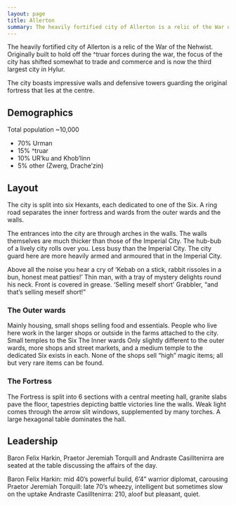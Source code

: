 ```yaml
---
layout: page
title: Allerton
summary: The heavily fortified city of Allerton is a relic of the War of the Nehwist. Originally built to hold off the ^Truar forces during the war, the focus of the city has shifted somewhat to trade and commerce and is now the third largest city in Hylur. 
---
```


The heavily fortified city of Allerton is a relic of the War of the Nehwist. Originally built to hold off the ^truar forces during the war, the focus of the city has shifted somewhat to trade and commerce and is now the third largest city in Hylur. 

The city boasts impressive walls and defensive towers guarding the original fortress that lies at the centre.

## Demographics
Total population ~10,000
- 70% Urman
- 15% ^truar
- 10% UR’ku and Khob’linn
- 5% other (Zwerg, Drache’zin)

## Layout

The city is split into six Hexants, each dedicated to one of the Six. A ring road separates the inner fortress and wards from the outer wards and the walls.

The entrances into the city are through arches in the walls. The walls themselves are much thicker than those of the Imperial City. The hub-bub of a lively city rolls over you. Less busy than the Imperial City. The city guard here are more heavily armed and armoured that in the Imperial City.

Above all the noise you hear a cry of ‘Kebab on a stick, rabbit rissoles in a bun, honest meat patties!’
Thin man, with a tray of mystery delights round his neck. Front is covered in grease. 
‘Selling meself short’ Grabbler, “and that’s selling meself short!”

### The Outer wards
Mainly housing, small shops selling food and essentials. People who live here work in the larger shops or outside in the farms attached to the city. Small temples to the Six 
The Inner wards
Only slightly different to the outer wards, more shops and street markets, and a medium temple to the dedicated Six exists in each. None of the shops sell “high” magic items; all but very rare items can be found.

### The Fortress

The Fortress is split into 6 sections with a central meeting hall, granite slabs pave the floor, tapestries depicting battle victories line the walls. Weak light comes through the arrow slit windows, supplemented by many torches. A large hexagonal table dominates the hall.

## Leadership

Baron Felix Harkin, Praetor Jeremiah Torquill and Andraste Casilltenirra are seated at the table discussing the affairs of the day.

Baron Felix Harkin: mid 40’s powerful build, 6’4” warrior diplomat, carousing
Praetor Jeremiah Torquill: late 70’s wheezy, intelligent but sometimes slow on the uptake
Andraste Casilltenirra: 210, aloof but pleasant, quiet.

